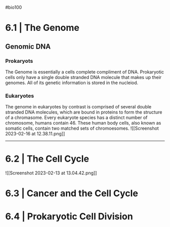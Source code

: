 #bio100 

# 6.1 | The Genome

## Genomic DNA

### Prokaryots
The Genome is essentially a cells complete compliment of DNA. Prokaryotic cells only have a single double stranded DNA molecule that makes up their genomes. All of its genetic information is stored in the nucleiod.

### Eukaryotes
The genome in eukaryotes by contrast is comprised of several double stranded DNA molecules, which are bound in proteins to form the structure of a chromasome. Every eukaryote species has a distinct number of chromosome, humans contain 46. These human body cells, also known as somatic cells, contain two matched sets of chromoesomes. 
![[Screenshot 2023-02-16 at 12.38.11.png]]


***
# 6.2 | The Cell Cycle

![[Screenshot 2023-02-13 at 13.04.42.png]]


# 6.3 | Cancer and the Cell Cycle
# 6.4 | Prokaryotic Cell Division
